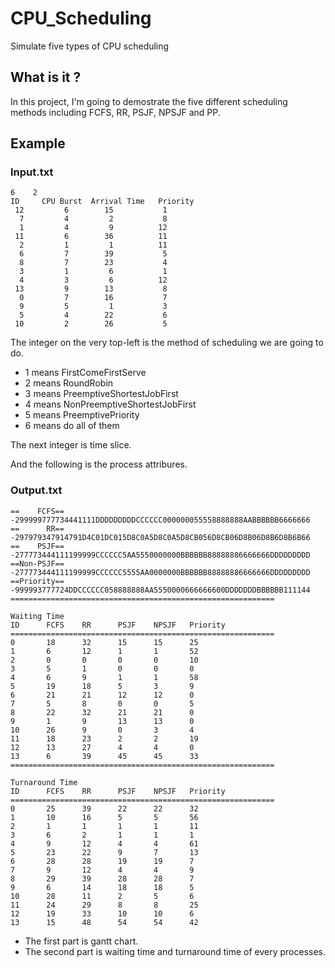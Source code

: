 # CPU_Scheduling
Simulate five types of CPU scheduling
## What is it ?
In this project, I'm going to demostrate the five different scheduling methods including FCFS, RR, PSJF, NPSJF and PP.
## Example
### Input.txt
```
6    2 
ID     CPU Burst  Arrival Time   Priority
 12         6        15           1
  7         4         2           8
  1         4         9          12
 11         6        36          11
  2         1         1          11
  6         7        39           5
  8         7        23           4
  3         1         6           1
  4         3         6          12
 13         9        13           8
  0         7        16           7
  9         5         1           3
  5         4        22           6
 10         2        26           5
```

The integer on the very top-left is the method of scheduling we are going to do.
- 1 means FirstComeFirstServe
- 2 means RoundRobin
- 3 means PreemptiveShortestJobFirst
- 4 means NonPreemptiveShortestJobFirst
- 5 means PreemptivePriority
- 6 means do all of them

The next integer is time slice.

And the following is the process attribures.
### Output.txt
```
==    FCFS==
-299999777734441111DDDDDDDDDCCCCCC000000055558888888AABBBBBB6666666
==      RR==
-297979347914791D4C01DC015D8C0A5D8C0A5D8CB056D8CB06D8B06D8B6D8B6B66
==    PSJF==
-277773444111199999CCCCCC5AA5550000000BBBBBB88888886666666DDDDDDDDD
==Non-PSJF==
-277773444111199999CCCCCC5555AA0000000BBBBBB88888886666666DDDDDDDDD
==Priority==
-999993777724DDCCCCCC058888888AA5550000666666600DDDDDDDBBBBBB111144
===========================================================

Waiting Time
ID      FCFS    RR      PSJF    NPSJF   Priority
===========================================================
0       18      32      15      15      25      
1       6       12      1       1       52      
2       0       0       0       0       10      
3       5       1       0       0       0       
4       6       9       1       1       58      
5       19      18      5       3       9       
6       21      21      12      12      0       
7       5       8       0       0       5       
8       22      32      21      21      0       
9       1       9       13      13      0       
10      26      9       0       3       4       
11      18      23      2       2       19      
12      13      27      4       4       0       
13      6       39      45      45      33      
===========================================================

Turnaround Time
ID      FCFS    RR      PSJF    NPSJF   Priority
===========================================================
0       25      39      22      22      32      
1       10      16      5       5       56      
2       1       1       1       1       11      
3       6       2       1       1       1       
4       9       12      4       4       61      
5       23      22      9       7       13      
6       28      28      19      19      7       
7       9       12      4       4       9       
8       29      39      28      28      7       
9       6       14      18      18      5       
10      28      11      2       5       6       
11      24      29      8       8       25      
12      19      33      10      10      6       
13      15      48      54      54      42      
```
- The first part is gantt chart.
- The second part is waiting time and turnaround time of every processes.
